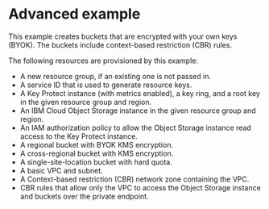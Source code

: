# Advanced example

This example creates buckets that are encrypted with your own keys (BYOK). The buckets include context-based restriction (CBR) rules.

The following resources are provisioned by this example:

- A new resource group, if an existing one is not passed in.
- A service ID that is used to generate resource keys.
- A Key Protect instance (with metrics enabled), a key ring, and a root key in the given resource group and region.
- An IBM Cloud Object Storage instance in the given resource group and region.
- An IAM authorization policy to allow the Object Storage instance read access to the Key Protect instance.
- A regional bucket with BYOK KMS encryption.
- A cross-regional bucket with KMS encryption.
- A single-site-location bucket with hard quota.
- A basic VPC and subnet.
- A Context-based restriction (CBR) network zone containing the VPC.
- CBR rules that allow only the VPC to access the Object Storage instance and buckets over the private endpoint.
